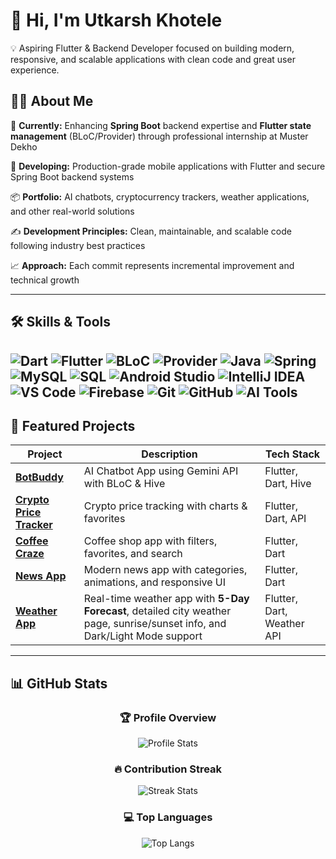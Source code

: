 # 👋 Hi, I'm Utkarsh Khotele

💡 Aspiring Flutter & Backend Developer focused on building modern, responsive, and scalable applications with clean code and great user experience.

## 🧑‍💻 About Me 


🌱 **Currently:** Enhancing **Spring Boot** backend expertise and **Flutter state management** (BLoC/Provider) through professional internship at Muster Dekho 

🚀 **Developing:** Production-grade mobile applications with Flutter and secure Spring Boot backend systems

📦 **Portfolio:** AI chatbots, cryptocurrency trackers, weather applications, and other real-world solutions  

✍ **Development Principles:** Clean, maintainable, and scalable code following industry best practices  

📈 **Approach:** Each commit represents incremental improvement and technical growth

 ---
 

## 🛠 Skills & Tools


![Dart](https://img.shields.io/badge/Dart-%230175C2.svg?style=for-the-badge&logo=dart&logoColor=white)
![Flutter](https://img.shields.io/badge/Flutter-%2302569B.svg?style=for-the-badge&logo=flutter&logoColor=white)
![BLoC](https://img.shields.io/badge/BLoC-%2302569B.svg?style=for-the-badge&logo=flutter&logoColor=white)
![Provider](https://img.shields.io/badge/Provider-%2302569B.svg?style=for-the-badge&logo=flutter&logoColor=white)
![Java](https://img.shields.io/badge/Java-%23ED8B00.svg?style=for-the-badge&logo=openjdk&logoColor=white)
![Spring](https://img.shields.io/badge/Spring-%236DB33F.svg?style=for-the-badge&logo=spring&logoColor=white)
![MySQL](https://img.shields.io/badge/MySQL-%234479A1.svg?style=for-the-badge&logo=mysql&logoColor=white)
![SQL](https://img.shields.io/badge/SQL-%23025E8C.svg?style=for-the-badge&logo=database&logoColor=white)
![Android Studio](https://img.shields.io/badge/Android%20Studio-%233DDC84.svg?style=for-the-badge&logo=androidstudio&logoColor=white)
![IntelliJ IDEA](https://img.shields.io/badge/IntelliJ%20IDEA-%23000000.svg?style=for-the-badge&logo=intellijidea&logoColor=white)
![VS Code](https://img.shields.io/badge/VS%20Code-%23007ACC.svg?style=for-the-badge&logo=visualstudiocode&logoColor=white)
![Firebase](https://img.shields.io/badge/Firebase-%23FFCA28.svg?style=for-the-badge&logo=firebase&logoColor=black)
![Git](https://img.shields.io/badge/Git-%23F05033.svg?style=for-the-badge&logo=git&logoColor=white)
![GitHub](https://img.shields.io/badge/GitHub-%23121011.svg?style=for-the-badge&logo=github&logoColor=white)
![AI Tools](https://img.shields.io/badge/AI%20Tools-%23FF6F00.svg?style=for-the-badge&logo=openai&logoColor=white)
---

## 📌 Featured Projects  
| Project | Description | Tech Stack |
|---------|-------------|------------|
| [**BotBuddy**](https://github.com/Utkarshkhotele/BotBuddy) | AI Chatbot App using Gemini API with BLoC & Hive | Flutter, Dart, Hive |
| [**Crypto Price Tracker**](https://github.com/Utkarshkhotele/CryptoPriceTracker) | Crypto price tracking with charts & favorites | Flutter, Dart, API |
| [**Coffee Craze**](https://github.com/Utkarshkhotele/Coffee-Craze) | Coffee shop app with filters, favorites, and search | Flutter, Dart |
| [**News App**](https://github.com/Utkarshkhotele/NEWS-APP) | Modern news app with categories, animations, and responsive UI | Flutter, Dart |
| [**Weather App**](https://github.com/Utkarshkhotele/weather_app) | Real-time weather app with **5-Day Forecast**, detailed city weather page, sunrise/sunset info, and Dark/Light Mode support | Flutter, Dart, Weather API |
---
## 📊 GitHub Stats

<div align="center">

### 🏆 Profile Overview
![Profile Stats](https://github-readme-stats.vercel.app/api?username=Utkarshkhotele&show_icons=true&theme=radical&hide_title=true&hide_border=true&line_height=24)

### 🔥 Contribution Streak
![Streak Stats](https://github-readme-streak-stats.herokuapp.com/?user=Utkarshkhotele&theme=radical&hide_border=true&fire=DD472B)

### 💻 Top Languages
![Top Langs](https://github-readme-stats.vercel.app/api/top-langs/?username=Utkarshkhotele&layout=compact&theme=radical&hide_border=true&hide=html,css,scss)

</div>
